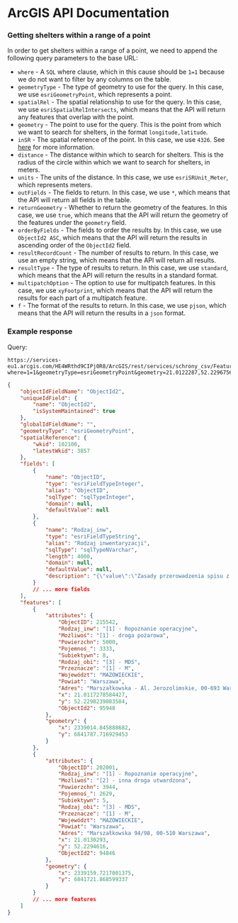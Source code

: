 # ArcGIS API Documentation

### Getting shelters within a range of a point

In order to get shelters within a range of a point, we need to append the following query
parameters to the base URL:
- `where` - A `SQL` where clause, which in this cause should be `1=1` because we do not want to filter by any columns on the table.
- `geometryType` - The type of geometry to use for the query. In this case, we use `esriGeometryPoint`, which represents a point.
- `spatialRel` - The spatial relationship to use for the query. In this case, we use `esriSpatialRelIntersects`, which means that the API will return any features that overlap with the point.
- `geometry` - The point to use for the query. This is the point from which we want to search for shelters, in the format `longitude,latitude`.
- `inSR` - The spatial reference of the point. In this case, we use `4326`. See [here](https://spatialreference.org/ref/epsg/4326/) for more information.
- `distance` - The distance within which to search for shelters. This is the radius of the circle within which we want to search for shelters, in meters.
- `units` - The units of the distance. In this case, we use `esriSRUnit_Meter`, which represents meters.
- `outFields` - The fields to return. In this case, we use `*`, which means that the API will return all fields in the table.
- `returnGeometry` - Whether to return the geometry of the features. In this case, we use `true`, which means that the API will return the geometry of the features under the `geometry` field.
- `orderByFields` - The fields to order the results by. In this case, we use `ObjectId2 ASC`, which means that the API will return the results in ascending order of the `ObjectId2` field.
- `resultRecordCount` - The number of results to return. In this case, we use an empty string, which means that the API will return all results.
- `resultType` - The type of results to return. In this case, we use `standard`, which means that the API will return the results in a standard format.
- `multipatchOption` - The option to use for multipatch features. In this case, we use `xyFootprint`, which means that the API will return the results for each part of a multipatch feature.
- `f` - The format of the results to return. In this case, we use `pjson`, which means that the API will return the results in a `json` format.


### Example response

Query:
```
https://services-eu1.arcgis.com/HE4WRthd9CIPj0R8/ArcGIS/rest/services/schrony_csv/FeatureServer/0/query?where=1=1&geometryType=esriGeometryPoint&geometry=21.0122287,52.2296756&inSR=4326&distance=1000&units=esriSRUnit_Meter&outFields=*&returnGeometry=true&f=pjson
```

```json
{
    "objectIdFieldName": "ObjectId2",
    "uniqueIdField": {
        "name": "ObjectId2",
        "isSystemMaintained": true
    },
    "globalIdFieldName": "",
    "geometryType": "esriGeometryPoint",
    "spatialReference": {
        "wkid": 102100,
        "latestWkid": 3857
    },
    "fields": [
        {
            "name": "ObjectID",
            "type": "esriFieldTypeInteger",
            "alias": "ObjectID",
            "sqlType": "sqlTypeInteger",
            "domain": null,
            "defaultValue": null
        },
        {
            "name": "Rodzaj_inw",
            "type": "esriFieldTypeString",
            "alias": "Rodzaj inwentaryzacji",
            "sqlType": "sqlTypeNVarchar",
            "length": 4000,
            "domain": null,
            "defaultValue": null,
            "description": "{\"value\":\"Zasady przerowadzenia spisu z natury. W ramach realizacji spisu powszechnego budowli ochronnych realizowano dwie drogi: a) rozpoznanie z urzędnikiem, b) rozpoznanie operacyjne. \\nAd a) - obiekt widnieje w spisie urzędowym - prace inwentaryzacyjne realizowane przez urzędnika oraz strażaka.\\nAd b) - obiekt traktowany jest jako miejsce doraźnego schronienia - inwentaryzacja realizowana w ramach rozpoznania operacyjnego przez strażaka.\\n\",\"fieldValueType\":\"\"}"
        }
        // ... more fields
    ],
    "features": [
        {
            "attributes": {
                "ObjectID": 215542,
                "Rodzaj_inw": "[1] - Ropoznanie operacyjne",
                "Możliwoś": "[1] - droga pożarowa",
                "Powierzchn": 5000,
                "Pojemnoś_": 3333,
                "Subiektywn": 8,
                "Rodzaj_obi": "[3] - MDS",
                "Przeznacze": "[1] - M",
                "Województ": "MAZOWIECKIE",
                "Powiat": "Warszawa",
                "Adres": "Marszałkowska - Al. Jerozolimskie, 00-693 Warszawa",
                "x": 21.0117278584427,
                "y": 52.2298239083584,
                "ObjectId2": 95948
            },
            "geometry": {
                "x": 2339014.845888682,
                "y": 6841787.716929453
            }
        },
        {
            "attributes": {
                "ObjectID": 202001,
                "Rodzaj_inw": "[1] - Ropoznanie operacyjne",
                "Możliwoś": "[2] - inna droga utwardzona",
                "Powierzchn": 3944,
                "Pojemnoś_": 2629,
                "Subiektywn": 5,
                "Rodzaj_obi": "[3] - MDS",
                "Przeznacze": "[1] - M",
                "Województ": "MAZOWIECKIE",
                "Powiat": "Warszawa",
                "Adres": "Marszałkowska 94/98, 00-510 Warszawa",
                "x": 21.0130293,
                "y": 52.2294616,
                "ObjectId2": 94846
            },
            "geometry": {
                "x": 2339159.7217001375,
                "y": 6841721.868599337
            }
        }
        // ... more features
    ]
}
```
